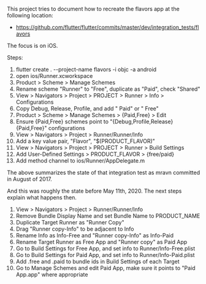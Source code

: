 
This project tries to document how to recreate the flavors app at the
following location:

- https://github.com/flutter/flutter/commits/master/dev/integration_tests/flavors

The focus is on iOS.

Steps:

1. flutter create . --project-name flavors -i objc -a android
2. open ios/Runner.xcworkspace
3. Product > Scheme > Manage Schemes
4. Rename scheme "Runner" to "Free", duplicate as "Paid", check "Shared"
5. View > Navigators > Project > PROJECT > Runner > Info > Configurations
6. Copy Debug, Release, Profile, and add " Paid" or " Free"
7. Product > Scheme > Manage Schemes > {Paid,Free} > Edit
8. Ensure {Paid,Free} schemes point to "{Debug,Profile,Release} {Paid,Free}" configurations
9. View > Navigators > Project > Runner/Runner/Info
10. Add a key value pair, "Flavor", "$(PRODUCT_FLAVOR)"
11. View > Navigators > Project > PROJECT > Runner > Build Settings
12. Add User-Defined Settings > PRODUCT_FLAVOR > {free/paid}
13. Add method channel to ios/Runner/AppDelegate.m

The above summarizes the state of that integration test as mravn
committed in August of 2017.

And this was roughly the state before May 11th, 2020. The next steps
explain what happens then.

1. View > Navigators > Project > Runner/Runner/Info
2. Remove Bundle Display Name and set Bundle Name to PRODUCT_NAME
3. Duplicate Target Runner as "Runner Copy"
4. Drag "Runner copy-Info" to be adjacent to Info
5. Rename Info as Info-Free and "Runner copy-Info" as Info-Paid
6. Rename Target Runner as Free App and "Runner copy" as Paid App
7. Go to Build Settings for Free App, and set info to Runner/Info-Free.plist
8. Go to Build Settings for Paid App, and set info to Runner/Info-Paid.plist
9. Add .free and .paid to bundle ids in Build Settings of each Target
10. Go to Manage Schemes and edit Paid App, make sure it points to "Paid App.app" where appropriate
